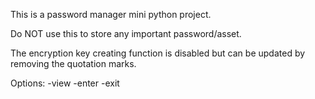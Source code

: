 This is a password manager mini python project.

Do NOT use this to store any important password/asset.

The encryption key creating function is disabled but can be updated by removing the quotation marks.

Options:
-view
-enter
-exit
